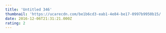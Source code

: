 ```yaml
---
title: 'Untitled 346'
thumbnail: 'https://ucarecdn.com/be1b6cd3-eab1-4e84-be17-0997b9950b15/'
date: 2016-12-06T21:31:21.000Z
rating: 2
---
```

